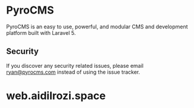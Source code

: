 # PyroCMS

PyroCMS is an easy to use, powerful, and modular CMS and development platform built with Laravel 5.

## Security

If you discover any security related issues, please email ryan@pyrocms.com instead of using the issue tracker.
# web.aidilrozi.space
